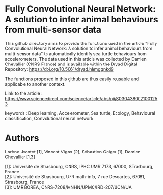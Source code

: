 # Fully Convolutional Neural Network: A solution to infer animal behaviours from multi-sensor data

This github directory aims to provide the functions used in the article "Fully Convolutional Neural Network: A solution to infer animal behaviours from multi-sensor data" to automatically identify sea turtle behaviours from accelerometers.  The data used in this article was collected by Damien Chevallier (CNRS France) and is available within the Dryad Digital Repository: https://doi.org/10.5061/dryad.hhmgqnkd9

The functions proposed in this github are thus easily reusable and applicable to another context.

Link to the article : https://www.sciencedirect.com/science/article/abs/pii/S0304380021001253

keywords : Deep learning, Accelerometer, Sea turtle, Ecology, Behavioural classification, Convolutional neural network

# Authors 
Lorène Jeantet [1], Vincent Vigon [2], Sébastien Geiger [1], Damien Chevallier [1,3] 

[1]: Université de Strasbourg, CNRS, IPHC UMR 7173, 67000, STrasbourg, France  
[2]: Université de Strasbourg, UFR math-info, 7 rue Descartes, 67081, Strasbourg, France   
[3]: UMR BOREA, CNRS-7208/MNHN/UPMC/IRD-207/UCN/UA
